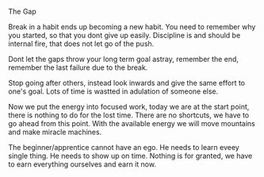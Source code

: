The Gap

Break in a habit ends up becoming a new habit.
You need to remember why you started,  so that you dont give up easily. Discipline is and should be internal fire, that does not let go of the push.

Dont let the gaps throw your long term goal astray, remember the end, remember the last failure due to the break. 

Stop going after others, instead look inwards and give the same effort to one's goal. Lots of time is wastted in adulation of someone else.

Now we put the energy into focused work, today we are at the start point, there is nothing to do for the lost time. There are no shortcuts, we have to go ahead from this point.  With the available energy we will move mountains and make miracle machines. 

The beginner/apprentice cannot have an ego. He needs to learn eveey single thing. He needs to show up on time. Nothing is for granted, we have to earn everything ourselves and earn it now.